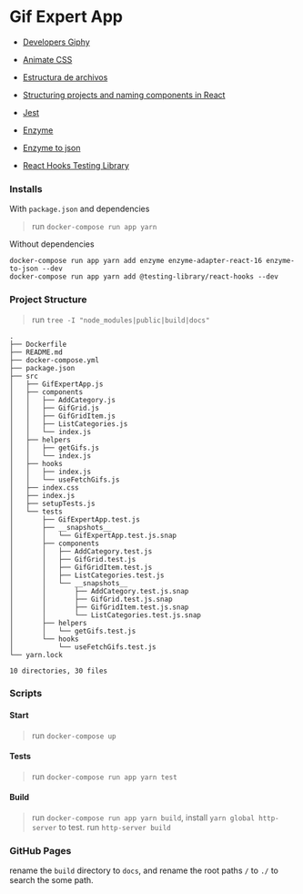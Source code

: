 # Gif Expert App

- [Developers Giphy][giphy]
- [Animate CSS][animate_css]

- [Estructura de archivos][structure]
- [Structuring projects and naming components in React][structuring-projects-and-naming-components]

- [Jest][jestjs]
- [Enzyme][enzyme]
- [Enzyme to json][enzyme_to_json]
- [React Hooks Testing Library][react_hooks_testing]

[giphy]: https://developers.giphy.com/
[animate_css]: https://animate.style/

[structure]: https://es.reactjs.org/docs/faq-structure.html
[structuring-projects-and-naming-components]: https://hackernoon.com/structuring-projects-and-naming-components-in-react-1261b6e18d76

[jestjs]: https://jestjs.io/docs/en/expect
[enzyme]: https://enzymejs.github.io/enzyme/
[enzyme_to_json]: https://www.npmjs.com/package/enzyme-to-json
[react_hooks_testing]: https://react-hooks-testing-library.com/

### Installs

With `package.json` and dependencies
> run `docker-compose run app yarn`

Without dependencies
```shell
docker-compose run app yarn add enzyme enzyme-adapter-react-16 enzyme-to-json --dev
docker-compose run app yarn add @testing-library/react-hooks --dev
```

### Project Structure

> run `tree -I "node_modules|public|build|docs"`
```shell
.
├── Dockerfile
├── README.md
├── docker-compose.yml
├── package.json
├── src
│   ├── GifExpertApp.js
│   ├── components
│   │   ├── AddCategory.js
│   │   ├── GifGrid.js
│   │   ├── GifGridItem.js
│   │   ├── ListCategories.js
│   │   └── index.js
│   ├── helpers
│   │   ├── getGifs.js
│   │   └── index.js
│   ├── hooks
│   │   ├── index.js
│   │   └── useFetchGifs.js
│   ├── index.css
│   ├── index.js
│   ├── setupTests.js
│   └── tests
│       ├── GifExpertApp.test.js
│       ├── __snapshots__
│       │   └── GifExpertApp.test.js.snap
│       ├── components
│       │   ├── AddCategory.test.js
│       │   ├── GifGrid.test.js
│       │   ├── GifGridItem.test.js
│       │   ├── ListCategories.test.js
│       │   └── __snapshots__
│       │       ├── AddCategory.test.js.snap
│       │       ├── GifGrid.test.js.snap
│       │       ├── GifGridItem.test.js.snap
│       │       └── ListCategories.test.js.snap
│       ├── helpers
│       │   └── getGifs.test.js
│       └── hooks
│           └── useFetchGifs.test.js
└── yarn.lock

10 directories, 30 files
```

### Scripts

#### Start

> run `docker-compose up`

#### Tests

> run `docker-compose run app yarn test`

#### Build

> run `docker-compose run app yarn build`, install `yarn global http-server` to test.
> run `http-server build`

### GitHub Pages

rename the `build` directory to `docs`, and rename the root paths `/` to `./` to search the some path.

